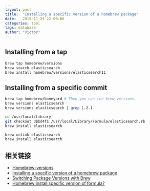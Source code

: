 ```yaml
---
layout: post
title:  "Installing a specific version of a homebrew package"
date:   2015-11-25 22:00:00
categories: tool
tags: database
author: "Victor"
---
```


## Installing from a tap

```bash
brew tap homebrew/versions
brew search elasticsearch
brew install homebrew/versions/elasticsearch11
```
## Installing from a specific commit

```bash
brew tap homebrew/boneyard # Then you can run brew versions.
brew versions elasticsearch
brew versions elasticsearch | grep 1.2.1
```

```bash
cd /usr/local/Library
git checkout 3bbd4f1 /usr/local/Library/Formula/elasticsearch.rb
brew install elasticsearch
```

```bash
brew unlink elasticsearch
brew install elasticsearch
```

## 相关链接

* [Homebrew-versions](https://github.com/Homebrew/homebrew-versions)
* [Installing a specific version of a homebrew package](http://effectif.com/mac-os-x/installing-specific-version-of-homebrew-formula)
* [Switching Package Versions with Brew](http://thejacklawson.com/2012/09/switching-package-versions-with-brew/)
* [Homebrew install specific version of formula?](http://stackoverflow.com/questions/3987683/homebrew-install-specific-version-of-formula)
